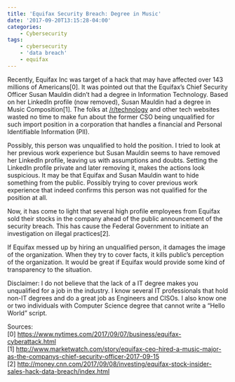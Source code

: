 ```yaml
---
title: 'Equifax Security Breach: Degree in Music'
date: '2017-09-20T13:15:28-04:00'
categories:
    - Cybersecurity
tags:
    - cybersecurity
    - 'data breach'
    - equifax
---
```


Recently, Equifax Inc was target of a hack that may have affected over 143 millions of Americans\[0\]. It was pointed out that the Equifax’s Chief Security Officer Susan Mauldin didn’t had a degree in Information Technology. Based on her LinkedIn profile (now removed), Susan Mauldin had a degree in Music Composition\[1\]. The folks at [/r/technology](https://www.reddit.com/r/technology/comments/70c1kw/equifax_ceo_hired_a_music_major_as_the_companys/) and other tech websites wasted no time to make fun about the former CSO being unqualified for such import position in a corporation that handles a financial and Personal Identifiable Information (PII).

Possibly, this person was unqualified to hold the position. I tried to look at her previous work experience but Susan Mauldin seems to have removed her LinkedIn profile, leaving us with assumptions and doubts. Setting the LinkedIn profile private and later removing it, makes the actions look suspicious. It may be that Equifax and Susan Mauldin want to hide something from the public. Possibly trying to cover previous work experience that indeed confirms this person was not qualified for the position at all.

Now, it has come to light that several high profile employees from Equifax sold their stocks in the company ahead of the public announcement of the security breach. This has cause the Federal Government to initiate an investigation on illegal practices\[2\].

If Equifax messed up by hiring an unqualified person, it damages the image of the organization. When they try to cover facts, it kills public’s perception of the organization. It would be great if Equifax would provide some kind of transparency to the situation.

Disclaimer: I do not believe that the lack of a IT degree makes you unqualified for a job in the industry. I know several IT professionals that hold non-IT degrees and do a great job as Engineers and CISOs. I also know one or two individuals with Computer Science degree that cannot write a “Hello World” script.

Sources:   
\[0\] <https://www.nytimes.com/2017/09/07/business/equifax-cyberattack.html>  
\[1\] <http://www.marketwatch.com/story/equifax-ceo-hired-a-music-major-as-the-companys-chief-security-officer-2017-09-15>  
\[2\] <http://money.cnn.com/2017/09/08/investing/equifax-stock-insider-sales-hack-data-breach/index.html>